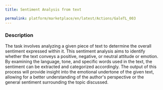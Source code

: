 ```yaml
---
title: Sentiment Analysis from text

permalink: platform/marketplace/en/latest/Actions/GaleTL_003
---
```

### Description

The task involves analyzing a given piece of text to determine the overall sentiment expressed within it. This sentiment analysis aims to identify whether the text conveys a positive, negative, or neutral attitude or emotion. By examining the language, tone, and specific words used in the text, the sentiment can be extracted and categorized accordingly. The output of this process will provide insight into the emotional undertone of the given text, allowing for a better understanding of the author's perspective or the general sentiment surrounding the topic discussed.